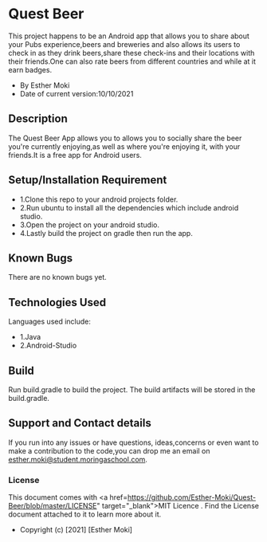 # Quest Beer

This project happens to be an Android app that allows you to share about your Pubs experience,beers and
breweries and also allows its users to check in as they drink beers,share these check-ins and their
locations with their friends.One can also rate beers from different countries and while at it earn badges.

* By Esther Moki
* Date of current version:10/10/2021

## Description
The Quest Beer App allows you to allows you to socially share the beer you're currently enjoying,as well
 as where you're enjoying it, with your friends.It is a
free app for Android users.

## Setup/Installation Requirement

* 1.Clone this repo to your android projects folder.
* 2.Run ubuntu to install all the dependencies which include android studio.
* 3.Open the project on your android studio.
* 4.Lastly build the project on gradle then run the app.

## Known Bugs

There are no known bugs yet.

## Technologies Used

Languages used include:

* 1.Java
* 2.Android-Studio

## Build

Run build.gradle to build the project. The build artifacts will be stored in the build.gradle.

## Support and Contact details

If you run into any issues or have questions, ideas,concerns or even want to make a contribution to
 the code,you can drop me an email on esther.moki@student.moringaschool.com.

### License

This document comes with <a href=https://github.com/Esther-Moki/Quest-Beer/blob/master/LICENSE" target="_blank">MIT Licence</a> . Find the License document attached to it to learn more about it.
* Copyright (c) [2021] [Esther Moki]